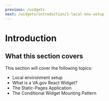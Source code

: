 ```yaml
---
previous: /widgets
next: /widgets/introduction/1-local-env-setup
---
```


# Introduction

## What this section covers

This section will cover the following topics:

- Local environment setup
- What is a VA.gov React Widget?
- The Static-Pages Application
- The Conditional Widget Mounting Pattern

